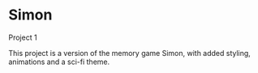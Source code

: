 # Simon
Project 1

This project is a version of the memory game Simon, with added styling, animations and a sci-fi theme.

